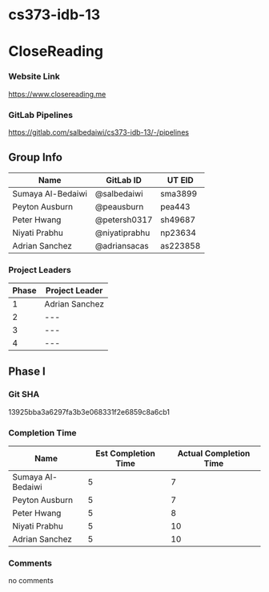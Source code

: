 # cs373-idb-13



# CloseReading

### Website Link
https://www.closereading.me

### GitLab Pipelines
https://gitlab.com/salbedaiwi/cs373-idb-13/-/pipelines

## Group Info
| Name | GitLab ID | UT EID |
|------|-----------|--------|
| Sumaya Al-Bedaiwi | @salbedaiwi | sma3899 |
| Peyton Ausburn | @peausburn | pea443 |
| Peter Hwang | @petersh0317 | sh49687 |
| Niyati Prabhu | @niyatiprabhu | np23634 |
| Adrian Sanchez | @adriansacas | as223858 |

### Project Leaders
| Phase | Project Leader |
|------|-----------|
| 1 | Adrian Sanchez |
| 2 | --- |
| 3 | --- |
| 4 | --- |

## Phase I

### Git SHA
13925bba3a6297fa3b3e068331f2e6859c8a6cb1

### Completion Time
| Name           | Est Completion Time | Actual Completion Time |
|----------------|-----------|--------|
| Sumaya Al-Bedaiwi | 5 | 7 |
| Peyton Ausburn | 5 | 7 |
| Peter Hwang    | 5 | 8 |
| Niyati Prabhu  | 5 | 10 |
| Adrian Sanchez | 5 | 10 |

### Comments
no comments 


